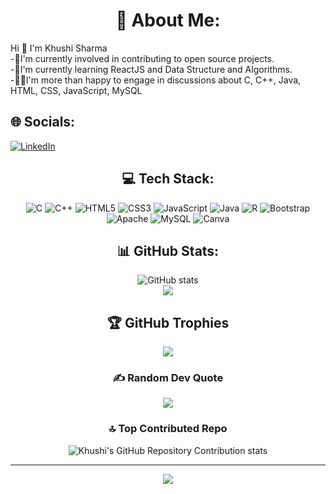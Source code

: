 <h1 align="center">💫 About Me:</h1>
                                                            Hi 👋 I'm Khushi Sharma
</br>-🔭I'm currently involved in contributing to open source projects.</br>-🌱I'm currently learning ReactJS and Data Structure and Algorithms.</br>                                                                                          -👩‍💻I'm more than happy to engage in discussions about C, C++, Java, HTML, CSS, JavaScript, MySQL</br>



 ## 🌐 Socials:
[![LinkedIn](https://img.shields.io/badge/LinkedIn-%230077B5.svg?logo=linkedin&logoColor=white)](https://www.linkedin.com/in/khushi-sharma-74a218224/) 

<div align="center">

## 💻 Tech Stack:
![C](https://img.shields.io/badge/c-%2300599C.svg?style=for-the-badge&logo=c&logoColor=white) ![C++](https://img.shields.io/badge/c++-%2300599C.svg?style=for-the-badge&logo=c%2B%2B&logoColor=white) ![HTML5](https://img.shields.io/badge/html5-%23E34F26.svg?style=for-the-badge&logo=html5&logoColor=white) ![CSS3](https://img.shields.io/badge/css3-%231572B6.svg?style=for-the-badge&logo=css3&logoColor=white) ![JavaScript](https://img.shields.io/badge/javascript-%23323330.svg?style=for-the-badge&logo=javascript&logoColor=%23F7DF1E) ![Java](https://img.shields.io/badge/java-%23ED8B00.svg?style=for-the-badge&logo=java&logoColor=white) ![R](https://img.shields.io/badge/r-%23276DC3.svg?style=for-the-badge&logo=r&logoColor=white) ![Bootstrap](https://img.shields.io/badge/bootstrap-%23563D7C.svg?style=for-the-badge&logo=bootstrap&logoColor=white) ![Apache](https://img.shields.io/badge/apache-%23D42029.svg?style=for-the-badge&logo=apache&logoColor=white) ![MySQL](https://img.shields.io/badge/mysql-%2300f.svg?style=for-the-badge&logo=mysql&logoColor=white) ![Canva](https://img.shields.io/badge/Canva-%2300C4CC.svg?style=for-the-badge&logo=Canva&logoColor=white)
  </div>
<h2 align="Center"> 📊 GitHub Stats:</h2>
<div align="center">

![GitHub stats](https://github-readme-stats.vercel.app/api?username=Khushisharma23&show_icons=true&theme=radical)<br/>
![](https://github-readme-streak-stats.herokuapp.com/?user=Khushisharma23&theme=dark&hide_border=true)<br/>


## 🏆 GitHub Trophies
![](https://github-profile-trophy.vercel.app/?username=Khushisharma23&theme=juicyfresh&no-frame=true&no-bg=false&margin-w=4)

### ✍️ Random Dev Quote
![](https://quotes-github-readme.vercel.app/api?type=horizontal&theme=radical)

### 🔝 Top Contributed Repo
![Khushi's GitHub Repository Contribution stats](https://github-contributor-stats.vercel.app/api?username=khushisharma23&combine_all_yearly_contributions=true)

---
[![](https://visitcount.itsvg.in/api?id=Khushisharma23&icon=0&color=7)](https://visitcount.itsvg.in)
</div>
<!-- Proudly created with GPRM ( https://gprm.itsvg.in ) -->
